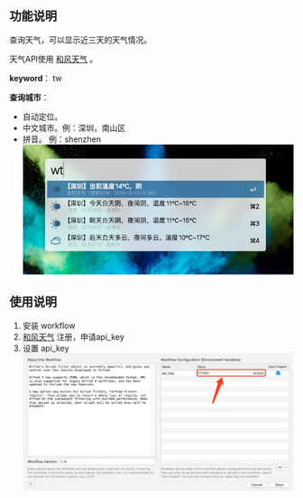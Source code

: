## 功能说明

查询天气，可以显示近三天的天气情况。

天气API使用 [和风天气](https://dev.heweather.com/docs/getting-started/) 。

**keyword**： tw

**查询城市**：
- 自动定位。
- 中文城市。例：深圳，南山区
- 拼音。 例：shenzhen
![](./asset/1575538689401.jpg)

## 使用说明

1. 安装 workflow
2. [和风天气](https://dev.heweather.com/docs/getting-started/) 注册，申请api_key
3. 设置 api_key
![](./asset/1575538484925.jpg)
